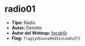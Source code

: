 # radio01 #

- **Tipo:** Radio
- **Autor:** Deloitte
- **Autor del Writeup:** [focab0r](https://github.com/focab0r)
- **Flag:** `flag{yd5uana98d3ini2w8v2f}`

